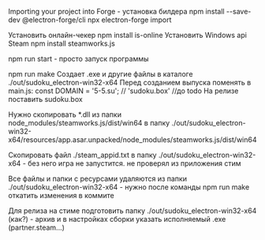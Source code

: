 Importing your project into Forge - установка билдера
npm install --save-dev @electron-forge/cli
npx electron-forge import

Установить онлайн-чекер
npm install is-online
Установить Windows api Steam
npm install steamworks.js

npm run start - просто запуск программы

npm run make 
Создает .exe и другие файлы в каталоге ./out/sudoku_electron-win32-x64
Перед созданием выпуска поменять в main.js: const DOMAIN = '5-5.su'; // 'sudoku.box' //до todo На релизе поставить sudoku.box

Нужно скопировать *.dll из папки node_modules/steamworks.js/dist/win64 
в папку ./out/sudoku_electron-win32-x64/resources/app.asar.unpacked/node_modules/steamworks.js/dist/win64

Скопировать файл ./steam_appid.txt в папку ./out/sudoku_electron-win32-x64 - без него игра не запустится. не проверял из приложения стим

Все файлы и папки с ресурсами удаляются из папки ./out/sudoku_electron-win32-x64 - нужно после команды npm run make откатить изменения в коммите 

Для релиза на стиме подготовить папку ./out/sudoku_electron-win32-x64 (как?) - архив и в настройках сборки указать исполняемый .exe (partner.steam...)